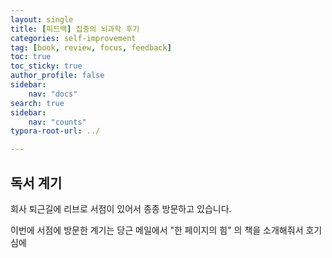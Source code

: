 ```yaml
---
layout: single
title: [피드백] 집중의 뇌과학 후기
categories: self-improvement
tag: [book, review, focus, feedback]
toc: true
toc_sticky: true
author_profile: false
sidebar:
    nav: "docs"
search: true
sidebar:
    nav: "counts"
typora-root-url: ../

---
```


## 독서 계기

회사 퇴근길에 리브로 서점이 있어서 종종 방문하고 있습니다.

이번에 서점에 방문한 계기는 당근 메일에서 "한 페이지의 힘" 의 책을 소개해줘서 호기심에
